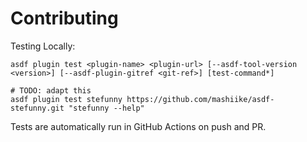 # Contributing

Testing Locally:

```shell
asdf plugin test <plugin-name> <plugin-url> [--asdf-tool-version <version>] [--asdf-plugin-gitref <git-ref>] [test-command*]

# TODO: adapt this
asdf plugin test stefunny https://github.com/mashiike/asdf-stefunny.git "stefunny --help"
```

Tests are automatically run in GitHub Actions on push and PR.
